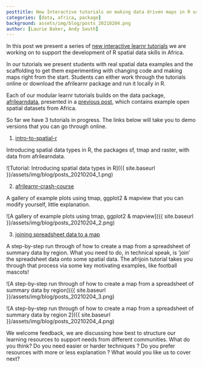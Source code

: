 ```yaml
---
posttitle: New Interactive tutorials on making data driven maps in R using African data : afrilearnr 
categories: [data, africa, package]
background: assets/img/blog/posts_20210204.png
author: [Laurie Baker, Andy South]
---
```


In this post we present a series of [new interactive learnr tutorials](https://github.com/afrimapr/afrilearnr) we are working on to support the development of R spatial data skills in Africa.

In our tutorials we present students with real spatial data examples and the scaffolding to get them experimenting with changing code and making maps right from the start. Students can either work through the tutorials online or download the afrilearnr package and run it locally in R.

Each of our modular learnr tutorials builds on the data package, [afrilearndata](https://github.com/afrimapr/afrilearndata), presented in a [previous post](https://afrimapr.github.io/afrimapr.website/blog/2020/data-for-teaching/), which contains example open spatial datasets from Africa.

So far we have 3 tutorials in progress. The links below will take you to demo versions that you can go through online.

1. [intro-to-spatial-r](https://andysouth.shinyapps.io/intro-to-spatial-r/)

Introducing spatial data types in R, the packages sf, tmap and raster, with data from afrilearndata.

![Tutorial: Introducing spatial data types in R]({{ site.baseurl }}/assets/img/blog/posts_20210204_1.png)

 
2. [afrilearnr-crash-course](https://andysouth.shinyapps.io/afrilearnr-crash-course/)

A gallery of example plots using tmap, ggplot2 & mapview that you can modify yourself, little explanation.

![A gallery of example plots using tmap, ggplot2 & mapview]({{ site.baseurl }}/assets/img/blog/posts_20210204_2.png)


3. [joining spreadsheet data to a map](https://andysouth.shinyapps.io/join-admin/)

A step-by-step run through of how to create a map from a spreadsheet of summary data by region.  What you need to do, in technical speak, is ‘join’ the spreadsheet data onto some spatial data. The afrijoin tutorial takes you through that process via some key motivating examples, like football mascots!   

![A step-by-step run through of how to create a map from a spreadsheet of summary data by region]({{ site.baseurl }}/assets/img/blog/posts_20210204_3.png)

![A step-by-step run through of how to create a map from a spreadsheet of summary data by region 2]({{ site.baseurl }}/assets/img/blog/posts_20210204_4.png)


We welcome feedback, we are discussing how best to structure our learning resources to support needs from different communities. What do you think? Do you need easier or harder techniques ? Do you prefer resources with more or less explanation ? What would you like us to cover next?

